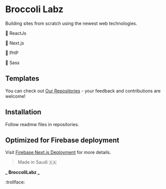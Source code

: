 # Broccoli Labz

Building sites from scratch using the newest web technologies.

:broccoli: ReactJs

:broccoli: Next.js

:broccoli: PHP

:broccoli: Sass

## Templates

You can check out [Our Repositories](https://github.com/BroccoliLabz?tab=repositories) - your feedback and contributions are welcome!

## Installation

Follow readmw files in repositories.

## Optimized for Firebase deployment

Visit [Firebase Next.js Deployment](https://firebase.google.com/docs/hosting/frameworks/nextjs) for more details.

> Made in Saudi :saudi_arabia:

**_ BroccoliLabz _**

:trollface:
